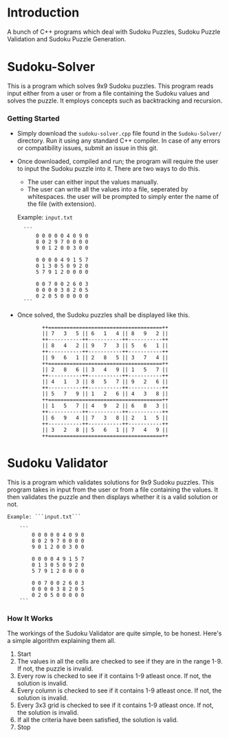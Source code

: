 # Introduction
A bunch of C++ programs which deal with Sudoku Puzzles, Sudoku Puzzle Validation and Sudoku Puzzle Generation.



# Sudoku-Solver
This is a program which solves 9x9 Sudoku puzzles.
This program reads input either from a user or from a file containing the Sudoku values and solves the puzzle.
 It employs concepts such as backtracking and recursion.

### Getting Started
* Simply download the ```sudoku-solver.cpp``` file found in the ```Sudoku-Solver/``` directory.
 Run it using any standard C++ compiler.
 In case of any errors or compatibility issues, submit an issue in this git.
* Once downloaded, compiled and run; the program will require the user to input the Sudoku puzzle into it. There are two ways to do this.
    * The user can either input the values manually.
    * The user can write all the values into a file, seperated by whitespaces. 
     the user will be prompted to simply enter the name of the file (with extension). 

    Example: ```input.txt```
    
        ```
            0 0 0 0 0 4 0 9 0
            8 0 2 9 7 0 0 0 0
            9 0 1 2 0 0 3 0 0

            0 0 0 0 4 9 1 5 7
            0 1 3 0 5 0 9 2 0
            5 7 9 1 2 0 0 0 0

            0 0 7 0 0 2 6 0 3
            0 0 0 0 3 8 2 0 5
            0 2 0 5 0 0 0 0 0
        ```

* Once solved, the Sudoku puzzles shall be displayed like this.
    ```
            ++=====================================++
            || 7   3   5 || 6   1   4 || 8   9   2 ||
            ++-----------++-----------++-----------++
            || 8   4   2 || 9   7   3 || 5   6   1 ||
            ++-----------++-----------++-----------++
            || 9   6   1 || 2   8   5 || 3   7   4 ||
            ++=====================================++
            || 2   8   6 || 3   4   9 || 1   5   7 ||
            ++-----------++-----------++-----------++
            || 4   1   3 || 8   5   7 || 9   2   6 ||
            ++-----------++-----------++-----------++
            || 5   7   9 || 1   2   6 || 4   3   8 ||
            ++=====================================++
            || 1   5   7 || 4   9   2 || 6   8   3 ||
            ++-----------++-----------++-----------++
            || 6   9   4 || 7   3   8 || 2   1   5 ||
            ++-----------++-----------++-----------++
            || 3   2   8 || 5   6   1 || 7   4   9 ||
            ++=====================================++
    ```


# Sudoku Validator
This is a program which validates solutions for 9x9 Sudoku puzzles.
This program takes in input from the user or from a file containing the values.
 It then validates the puzzle and then displays whether it is a valid solution or not.
    
    Example: ```input.txt```
    
        ```
            0 0 0 0 0 4 0 9 0
            8 0 2 9 7 0 0 0 0
            9 0 1 2 0 0 3 0 0

            0 0 0 0 4 9 1 5 7
            0 1 3 0 5 0 9 2 0
            5 7 9 1 2 0 0 0 0

            0 0 7 0 0 2 6 0 3
            0 0 0 0 3 8 2 0 5
            0 2 0 5 0 0 0 0 0
        ```


### How It Works
The workings of the Sudoku Validator are quite simple, to be honest. Here's a simple algorithm explaining them all.

1. Start
2. The values in all the cells are checked to see if they are in the range 1-9. If not, the puzzle is invalid.
3. Every row is checked to see if it contains 1-9 atleast once. If not, the solution is invalid.
4. Every column is checked to see if it contains 1-9 atleast once. If not, the solution is invalid.
4. Every 3x3 grid is checked to see if it contains 1-9 atleast once. If not, the solution is invalid.
5. If all the criteria have been satisfied, the solution is valid.
6. Stop

